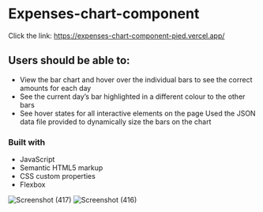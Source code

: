 # Expenses-chart-component
Click the link: https://expenses-chart-component-pied.vercel.app/

## Users should be able to:
- View the bar chart and hover over the individual bars to see the correct amounts for each day
- See the current day’s bar highlighted in a different colour to the other bars
- See hover states for all interactive elements on the page
Used the JSON data file provided to dynamically size the bars on the chart

### Built with
- JavaScript
- Semantic HTML5 markup
- CSS custom properties
- Flexbox

![Screenshot (417)](https://user-images.githubusercontent.com/104769216/187423342-56fb7475-74df-48f3-9cae-8255c647692e.png)
![Screenshot (416)](https://user-images.githubusercontent.com/104769216/187423369-61faa034-884a-4d0d-9cdf-5b4babea522c.png)
